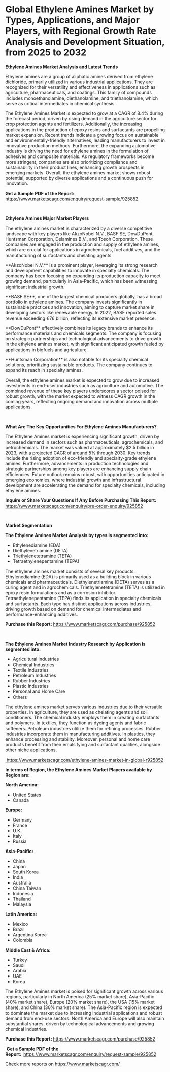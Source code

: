 <p><h1>Global Ethylene Amines Market by Types, Applications, and Major Players, with Regional Growth Rate Analysis and Development Situation, from 2025 to 2032</h1></p><p><strong>Ethylene Amines Market Analysis and Latest Trends</strong></p>
<p><p>Ethylene amines are a group of aliphatic amines derived from ethylene dichloride, primarily utilized in various industrial applications. They are recognized for their versatility and effectiveness in applications such as agriculture, pharmaceuticals, and coatings. This family of compounds includes monoethanolamine, diethanolamine, and triethanolamine, which serve as critical intermediates in chemical synthesis.</p><p>The Ethylene Amines Market is expected to grow at a CAGR of 8.4% during the forecast period, driven by rising demand in the agriculture sector for crop protection agents and fertilizers. Additionally, the increasing applications in the production of epoxy resins and surfactants are propelling market expansion. Recent trends indicate a growing focus on sustainable and environmentally-friendly alternatives, leading manufacturers to invest in innovative production methods. Furthermore, the expanding automotive industry is driving the need for ethylene amines in the formulation of adhesives and composite materials. As regulatory frameworks become more stringent, companies are also prioritizing compliance and sustainability in their product lines, enhancing growth prospects in emerging markets. Overall, the ethylene amines market shows robust potential, supported by diverse applications and a continuous push for innovation.</p></p>
<p><strong>Get a Sample PDF of the Report:&nbsp;</strong> <a href="https://www.marketscagr.com/enquiry/request-sample/925852?utm_campaign=3509&utm_medium=2&utm_source=Github&utm_content=ia&utm_term=01042025&utm_id=ethylene-amines">https://www.marketscagr.com/enquiry/request-sample/925852</a></p>
<p>&nbsp;</p>
<p><strong>Ethylene Amines Major Market Players</strong></p>
<p><p>The ethylene amines market is characterized by a diverse competitive landscape with key players like AkzoNobel N.V., BASF SE, DowDuPont, Huntsman Corporation, Delamines B.V., and Tosoh Corporation. These companies are engaged in the production and supply of ethylene amines, which are crucial for applications in agrochemicals, fuel additives, and the manufacturing of surfactants and chelating agents.</p><p>**AkzoNobel N.V.** is a prominent player, leveraging its strong research and development capabilities to innovate in specialty chemicals. The company has been focusing on expanding its production capacity to meet growing demand, particularly in Asia-Pacific, which has been witnessing significant industrial growth.</p><p>**BASF SE**, one of the largest chemical producers globally, has a broad portfolio in ethylene amines. The company invests significantly in sustainable practices and innovation, aiming to capture market share in developing sectors like renewable energy. In 2022, BASF reported sales revenue exceeding €76 billion, reflecting its extensive market presence.</p><p>**DowDuPont** effectively combines its legacy brands to enhance its performance materials and chemicals segments. The company is focusing on strategic partnerships and technological advancements to drive growth in the ethylene amines market, with significant anticipated growth fueled by applications in biofuels and agriculture.</p><p>**Huntsman Corporation** is also notable for its specialty chemical solutions, prioritizing sustainable products. The company continues to expand its reach in specialty amines.</p><p>Overall, the ethylene amines market is expected to grow due to increased investments in end-user industries such as agriculture and automotive. The combined revenue of these key players underscores a sector poised for robust growth, with the market expected to witness CAGR growth in the coming years, reflecting ongoing demand and innovation across multiple applications.</p></p>
<p>&nbsp;</p>
<p><strong>What Are The Key Opportunities For Ethylene Amines Manufacturers?</strong></p>
<p><p>The Ethylene Amines market is experiencing significant growth, driven by increased demand in sectors such as pharmaceuticals, agrochemicals, and petrochemicals. The market was valued at approximately $2.5 billion in 2023, with a projected CAGR of around 5% through 2030. Key trends include the rising adoption of eco-friendly and specialty-grade ethylene amines. Furthermore, advancements in production technologies and strategic partnerships among key players are enhancing supply chain efficiencies. Future outlook remains robust, with opportunities anticipated in emerging economies, where industrial growth and infrastructural development are accelerating the demand for specialty chemicals, including ethylene amines.</p></p>
<p><strong>Inquire or Share Your Questions If Any Before Purchasing This Report:</strong> <a href="https://www.marketscagr.com/enquiry/pre-order-enquiry/925852?utm_campaign=3509&utm_medium=2&utm_source=Github&utm_content=ia&utm_term=01042025&utm_id=ethylene-amines">https://www.marketscagr.com/enquiry/pre-order-enquiry/925852</a></p>
<p>&nbsp;</p>
<p><strong>Market Segmentation</strong></p>
<p><strong>The Ethylene Amines Market Analysis by types is segmented into:</strong></p>
<p><ul><li>Ethylenediamine (EDA)</li><li>Diethylenetriamine (DETA)</li><li>Triethylenetetramine (TETA)</li><li>Tetraethylenepentamine (TEPA)</li></ul></p>
<p><p>The ethylene amines market consists of several key products: Ethylenediamine (EDA) is primarily used as a building block in various chemicals and pharmaceuticals. Diethylenetriamine (DETA) serves as a curing agent and in agrochemicals. Triethylenetetramine (TETA) is utilized in epoxy resin formulations and as a corrosion inhibitor. Tetraethylenepentamine (TEPA) finds its application in specialty chemicals and surfactants. Each type has distinct applications across industries, driving growth based on demand for chemical intermediates and performance-enhancing additives.</p></p>
<p><strong>Purchase this Report:&nbsp;</strong><a href="https://www.marketscagr.com/purchase/925852?utm_campaign=3509&utm_medium=2&utm_source=Github&utm_content=ia&utm_term=01042025&utm_id=ethylene-amines">https://www.marketscagr.com/purchase/925852</a></p>
<p>&nbsp;</p>
<p><strong>The Ethylene Amines Market Industry Research by Application is segmented into:</strong></p>
<p><ul><li>Agricultural Industries</li><li>Chemical Industries</li><li>Textile Industries</li><li>Petroleum Industries</li><li>Rubber Industries</li><li>Plastic Industries</li><li>Personal and Home Care</li><li>Others</li></ul></p>
<p><p>The ethylene amines market serves various industries due to their versatile properties. In agriculture, they are used as chelating agents and soil conditioners. The chemical industry employs them in creating surfactants and polymers. In textiles, they function as dyeing agents and fabric softeners. Petroleum industries utilize them for refining processes. Rubber industries incorporate them in manufacturing additives. In plastics, they enhance processing and stability. Moreover, personal and home care products benefit from their emulsifying and surfactant qualities, alongside other niche applications.</p></p>
<p><a href="https://www.marketscagr.com/ethylene-amines-market-in-global-r925852?utm_campaign=3509&utm_medium=2&utm_source=Github&utm_content=ia&utm_term=01042025&utm_id=ethylene-amines">&nbsp;https://www.marketscagr.com/ethylene-amines-market-in-global-r925852</a></p>
<p><strong>In terms of Region, the Ethylene Amines Market Players available by Region are:</strong></p>
<p>
    <p> <strong> North America: </strong>
        <ul>
            <li>United States</li>
            <li>Canada</li>
        </ul>
        </p> 
    <p> <strong> Europe: </strong>
        <ul>
            <li>Germany</li>
            <li>France</li>
            <li>U.K.</li>
            <li>Italy</li>
            <li>Russia</li>
        </ul>
        </p> 
    <p> <strong> Asia-Pacific: </strong>
        <ul>
            <li>China</li>
            <li>Japan</li>
            <li>South Korea</li>
            <li>India</li>
            <li>Australia</li>
            <li>China Taiwan</li>
            <li>Indonesia</li>
            <li>Thailand</li>
            <li>Malaysia</li>
        </ul>
        </p> 
    <p> <strong> Latin America: </strong>
        <ul>
            <li>Mexico</li>
            <li>Brazil</li>
            <li>Argentina Korea</li>
            <li>Colombia</li>
        </ul>
        </p> 
    <p> <strong> Middle East & Africa: </strong>
        <ul>
            <li>Turkey</li>
            <li>Saudi</li>
            <li>Arabia</li>
            <li>UAE</li>
            <li>Korea</li>
        </ul>
    </p>
    </p>
<p><p>The Ethylene Amines market is poised for significant growth across various regions, particularly in North America (25% market share), Asia-Pacific (40% market share), Europe (20% market share), the USA (15% market share), and China (30% market share). The Asia-Pacific region is expected to dominate the market due to increasing industrial applications and robust demand from end-use sectors. North America and Europe will also maintain substantial shares, driven by technological advancements and growing chemical industries.</p></p>
<p><strong>Purchase this Report: </strong><a href="https://www.marketscagr.com/purchase/925852?utm_campaign=3509&utm_medium=2&utm_source=Github&utm_content=ia&utm_term=01042025&utm_id=ethylene-amines">https://www.marketscagr.com/purchase/925852</a></p>
<p>&nbsp;<strong>Get a Sample PDF of the Report:&nbsp;&nbsp;</strong><a href="https://www.marketscagr.com/enquiry/request-sample/925852?utm_campaign=3509&utm_medium=2&utm_source=Github&utm_content=ia&utm_term=01042025&utm_id=ethylene-amines">https://www.marketscagr.com/enquiry/request-sample/925852</a></p>
<p><strong></strong></p>
<p>Check more reports on <a href="https://www.marketscagr.com/?utm_campaign=3509&utm_medium=2&utm_source=Github&utm_content=ia&utm_term=01042025&utm_id=ethylene-amines">https://www.marketscagr.com/</a></p>